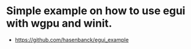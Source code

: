 # Simple example on how to use egui with wgpu and winit.  
- https://github.com/hasenbanck/egui_example 
